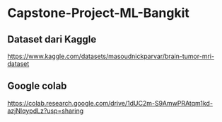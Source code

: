 # Capstone-Project-ML-Bangkit
## Dataset dari Kaggle
https://www.kaggle.com/datasets/masoudnickparvar/brain-tumor-mri-dataset

## Google colab
https://colab.research.google.com/drive/1dUC2m-S9AmwPRAtqm1kd-azjNlqypdLz?usp=sharing

